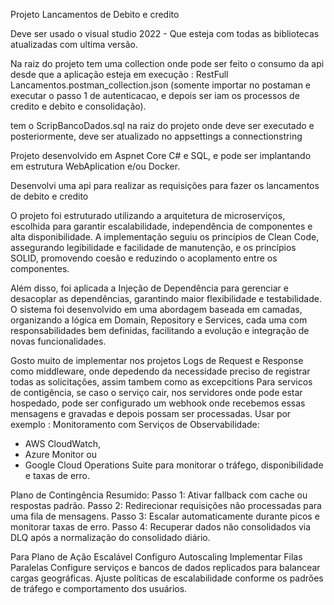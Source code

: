 Projeto Lancamentos de Debito e credito

Deve ser usado o visual studio 2022 -  Que esteja com todas as bibliotecas atualizadas com ultima versão. 

Na raiz do projeto tem uma collection onde pode ser feito o consumo da api desde que a aplicação esteja em execução : RestFull Lancamentos.postman_collection.json (somente importar no postaman e executar o passo 1 de autenticacao, e depois ser
iam os processos de credito e debito e consolidação).

tem o ScripBancoDados.sql na raiz do projeto onde deve ser executado e posteriormente, deve ser atualizado no appsettings a connectionstring

Projeto desenvolvido em Aspnet Core C# e SQL, e pode ser implantando em estrutura WebAplication e/ou Docker.


Desenvolvi uma api para realizar as requisições para fazer os lancamentos de debito e credito

O projeto foi estruturado utilizando a arquitetura de microserviços, escolhida para garantir escalabilidade, independência de componentes e 
alta disponibilidade. A implementação seguiu os princípios de Clean Code, 
assegurando legibilidade e facilidade de manutenção, e os princípios SOLID, promovendo coesão e reduzindo o acoplamento entre os componentes.

Além disso, foi aplicada a Injeção de Dependência para gerenciar e desacoplar as dependências, garantindo maior flexibilidade e testabilidade. 
O sistema foi desenvolvido em uma abordagem baseada em camadas, organizando a lógica em Domain, Repository e Services, cada uma com responsabilidades bem definidas, 
facilitando a evolução e integração de novas funcionalidades.

Gosto muito de implementar nos projetos Logs de Request e Response como middleware, onde depedendo da necessidade preciso de registrar todas as solicitações, assim tambem como as excepcitions
Para servicos de contigência, se caso o serviço cair, nos servidores onde pode estar hospedado,  pode ser configurado um webhook onde recebemos essas mensagens e gravadas e depois 
possam ser processadas. Usar por exemplo  : Monitoramento com Serviços de Observabilidade:
 -  AWS CloudWatch,
 -  Azure Monitor ou
 -  Google Cloud Operations Suite para monitorar o tráfego, disponibilidade e taxas de erro.

  Plano de Contingência Resumido:
Passo 1: Ativar fallback com cache ou respostas padrão.
Passo 2: Redirecionar requisições não processadas para uma fila de mensagens.
Passo 3: Escalar automaticamente durante picos e monitorar taxas de erro.
Passo 4: Recuperar dados não consolidados via DLQ após a normalização do consolidado diário.

Para Plano de Ação Escalável
Configuro Autoscaling
Implementar Filas Paralelas
Configure serviços e bancos de dados replicados para balancear cargas geográficas.
 Ajuste políticas de escalabilidade conforme os padrões de tráfego e comportamento dos usuários.

